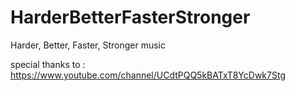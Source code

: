 # HarderBetterFasterStronger
Harder, Better, Faster, Stronger music

special thanks to : https://www.youtube.com/channel/UCdtPQQ5kBATxT8YcDwk7Stg
